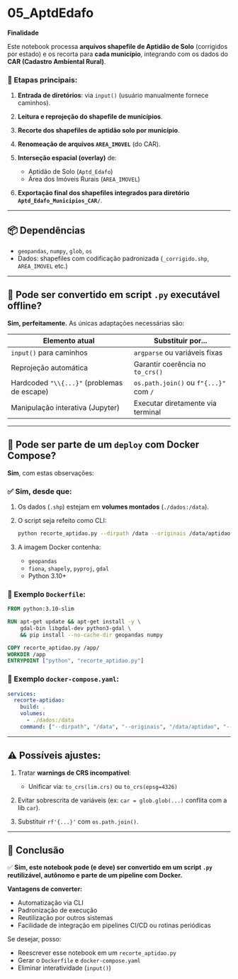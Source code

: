 # 05_AptdEdafo

**Finalidade**

Este notebook processa **arquivos shapefile de Aptidão de Solo** (corrigidos por estado) e os recorta para **cada município**, integrando com os dados do **CAR (Cadastro Ambiental Rural)**.

### 🚧 Etapas principais:

1. **Entrada de diretórios**: via `input()` (usuário manualmente fornece caminhos).
2. **Leitura e reprojeção do shapefile de municípios**.
3. **Recorte dos shapefiles de aptidão solo por município**.
4. **Renomeação de arquivos `AREA_IMOVEL`** (do CAR).
5. **Interseção espacial (overlay)** de:

   * Aptidão de Solo (`Aptd_Edafo`)
   * Área dos Imóveis Rurais (`AREA_IMOVEL`)
6. **Exportação final dos shapefiles integrados para diretório `Aptd_Edafo_Municipios_CAR/`**.

---

## 📦 Dependências

* `geopandas`, `numpy`, `glob`, `os`
* Dados: shapefiles com codificação padronizada (`_corrigido.shp`, `AREA_IMOVEL` etc.)

---

## 🔁 Pode ser convertido em script `.py` executável offline?

**Sim, perfeitamente.** As únicas adaptações necessárias são:

| Elemento atual                              | Substituir por...                      |
| ------------------------------------------- | -------------------------------------- |
| `input()` para caminhos                     | `argparse` ou variáveis fixas          |
| Reprojeção automática                       | Garantir coerência no `to_crs()`       |
| Hardcoded `"\\{...}"` (problemas de escape) | `os.path.join()` ou `f"{...}"` com `/` |
| Manipulação interativa (Jupyter)            | Executar diretamente via terminal      |

---

## 🚢 Pode ser parte de um `deploy` com Docker Compose?

**Sim**, com estas observações:

### ✅ **Sim, desde que:**

1. Os dados (`.shp`) estejam em **volumes montados** (`./dados:/data`).
2. O script seja refeito como CLI:

   ```bash
   python recorte_aptidao.py --dirpath /data --originais /data/aptidao --car /data/car --limites /data/municipios.shp
   ```
3. A imagem Docker contenha:

   * `geopandas`
   * `fiona`, `shapely`, `pyproj`, `gdal`
   * Python 3.10+

### 📄 Exemplo `Dockerfile`:

```Dockerfile
FROM python:3.10-slim

RUN apt-get update && apt-get install -y \
    gdal-bin libgdal-dev python3-gdal \
    && pip install --no-cache-dir geopandas numpy

COPY recorte_aptidao.py /app/
WORKDIR /app
ENTRYPOINT ["python", "recorte_aptidao.py"]
```

### 📄 Exemplo `docker-compose.yaml`:

```yaml
services:
  recorte-aptidao:
    build: .
    volumes:
      - ./dados:/data
    command: ["--dirpath", "/data", "--originais", "/data/aptidao", "--car", "/data/car", "--limites", "/data/municipios.shp"]
```

---

## ⚠️ Possíveis ajustes:

1. Tratar **warnings de CRS incompatível**:

   * Unificar via: `to_crs(lim.crs)` ou `to_crs(epsg=4326)`
2. Evitar sobrescrita de variáveis (ex: `car = glob.glob(...)` conflita com a lib `car`).
3. Substituir `rf'{...}'` com `os.path.join()`.

---

## 🧾 Conclusão

✅ **Sim, este notebook pode (e deve) ser convertido em um script `.py` reutilizável, autônomo e parte de um pipeline com Docker.**

**Vantagens de converter:**

* Automatização via CLI
* Padronização de execução
* Reutilização por outros sistemas
* Facilidade de integração em pipelines CI/CD ou rotinas periódicas

Se desejar, posso:

* Reescrever esse notebook em um `recorte_aptidao.py`
* Gerar o `Dockerfile` e `docker-compose.yaml`
* Eliminar interatividade (`input()`)


